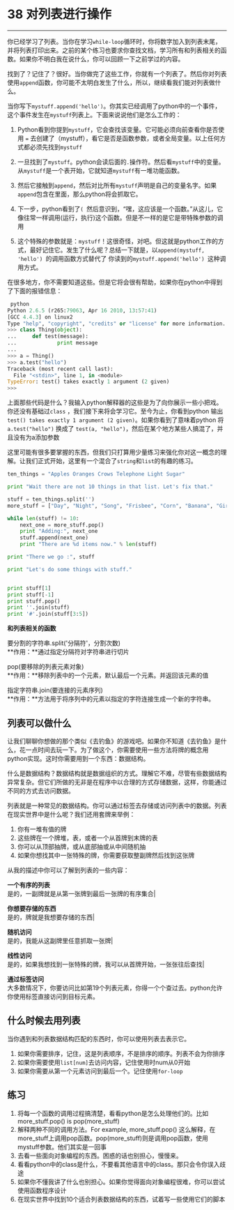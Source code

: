 # 38 对列表进行操作
----------------------------
你已经学习了列表。当你在学习`while-loop`循环时，你将数字加入到列表末尾，并将列表打印出来。之前的某个练习也要求你查找文档，学习所有和列表相关的函数。如果你不明白我在说什么，你可以回顾一下之前学过的内容。

找到了？记住了？很好。当你做完了这些工作，你就有一个列表了。然后你对列表使用`append`函数，你可能不太明白发生了什么，所以，继续看我们能对列表做什么。

当你写下`mystuff.append('hello')`。你其实已经调用了python中的一个事件，这个事件发生在`mystuff`列表上。下面来说说他们是怎么工作的：

1. Python看到你提到`mystuff`，它会查找该变量。它可能必须向前查看你是否使用 `=` 去创建了（mystuff），看它是否是函数参数，或者全局变量。以上任何方式都必须先找到`mystuff`

2. 一旦找到了`mystuff`。python会读后面的`.`操作符。然后看`mystuff`中的变量。从`mystuff`是一个表开始，它就知道`mystuff`有一堆功能函数。

3. 然后它接触到`append`，然后对比所有`mystuff`声明是自己的变量名字。如果`append`包含在里面，那么python将会抓取它。

4. 下一步，python看到了`( `然后意识到，“嘿，这应该是一个函数。”从这儿，它像往常一样调用(运行，执行)这个函数。但是不一样的是它是带特殊参数的调用

5. 这个特殊的参数就是：`mystuff`！这很奇怪，对吧。但这就是python工作的方式，最好记住它。发生了什么呢？总结一下就是，以`append(mystuff, 'hello') `的调用函数方式替代了 你读到的`mystuff.append('hello') `这种调用方式。


在很多地方，你不需要知道这些。但是它将会很有帮助，如果你在python中得到了下面的报错信息：

```py
 python
Python 2.6.5 (r265:79063, Apr 16 2010, 13:57:41)
[GCC 4.4.3] on linux2
Type "help", "copyright", "credits" or "license" for more information.
>>> class Thing(object):
...     def test(message):
...             print message
...
>>> a = Thing()
>>> a.test("hello")
Traceback (most recent call last):
  File "<stdin>", line 1, in <module>
TypeError: test() takes exactly 1 argument (2 given)
>>>
```

上面那些代码是什么？我输入python解释器的这些是为了向你展示一些小把戏。你还没有基础过`class` ，我们接下来将会学习它。至今为止，你看到python 输出`test() takes exactly 1 argument (2 given)`。如果你看到了意味着python 将`a.test("hello")` 换成了
`test(a, "hello")`，然后在某个地方某些人搞混了，并且没有为a添加参数

这里可能有很多要掌握的东西，但我们只打算用少量练习来强化你对这一概念的理解。让我们正式开始，这里有一个混合了`string`和`list`的有趣的练习。

```py
ten_things = "Apples Oranges Crows Telephone Light Sugar"

print "Wait there are not 10 things in that list. Let's fix that."

stuff = ten_things.split('')
more_stuff = ["Day", "Night", "Song", "Frisbee", "Corn", "Banana", "Girl", "Boy"]

while len(stuff) != 10:
    next_one = more_stuff.pop()
    print "Adding:", next_one
    stuff.append(next_one)
    print "There are %d items now." % len(stuff)

print "There we go :", stuff

print "Let's do some things with stuff."


print stuff[1]
print stuff[-1]
print stuff.pop()
print ''.join(stuff)
print '#'.join(stuff[3:5])
```

**和列表相关的函数**<br>

要分割的字符串.split('分隔符'，分割次数) <br>
**作用：**通过指定分隔符对字符串进行切片

pop(要移除的列表元素对象)<br>
**作用：**移除列表中的一个元素，默认最后一个元素。并返回该元素的值

指定字符串.join(要连接的元素序列)<br>
**作用：**方法用于将序列中的元素以指定的字符连接生成一个新的字符串。


## 列表可以做什么
让我们聊聊你想做的那个类似《去钓鱼》的游戏吧。如果你不知道《去钓鱼》是什么，花一点时间去玩一下。为了做这个，你需要使用一些方法将牌的概念用python实现。这时你需要用到一个东西：数据结构。

什么是数据结构？数据结构就是数据组织的方式。理解它不难，尽管有些数据结构异常复杂。但它们所做的无非是在程序中以合理的方式存储数据，这样，你能通过不同的方式去访问数据。

列表就是一种常见的数据结构。你可以通过标签去存储或访问列表中的数据。列表在现实世界中是什么呢？我们还用套牌来举例：

1. 你有一堆有值的牌
2. 这些牌在一个牌堆，表，或者一个从首牌到末牌的表
3. 你可以从顶部抽牌，或从底部抽或从中间随机抽
4. 如果你想找其中一张特殊的牌，你需要获取整副牌然后找到这张牌

从我的描述中你可以了解到列表的一些内容：

**一个有序的列表**<br>
是的，一副牌就是从第一张牌到最后一张牌的有序集合|

**你想要存储的东西**<br>
是的，牌就是我想要存储的东西|

**随机访问**<br>
是的，我能从这副牌里任意抓取一张牌|

**线性访问**<br>
是的，如果我想找到一张特殊的牌，我可以从首牌开始，一张张往后查找|

**通过标签访问**<br>
大多数情况下，你要访问比如第19个列表元素，你得一个个查过去。python允许你使用标签直接访问到目标元素。

## 什么时候去用列表

当你遇到和列表数据结构匹配的东西时，你可以使用列表去表示它。
1. 如果你需要排序，记住，这是列表顺序，不是排序的顺序。列表不会为你排序
2. 如果你需要使用`list[num]`去访问内容，记住使用时num从0开始
3. 如果你需要从第一个元素访问到最后一个。记住使用`for-loop`

## 练习

1. 将每一个函数的调用过程搞清楚，看看python是怎么处理他们的。比如more_stuff.pop() is pop(more_stuff)
2. 解释两种不同的调用方法。For example, more_stuff.pop() 这么解释，在more_stuff上调用pop函数。pop(more_stuff)则是调用pop函数，使用mystuff参数。他们其实是一回事
3. 去看一些面向对象编程的东西。困惑的话也别担心，慢慢来。
4. 看看python中的class是什么，不要看其他语言中的class。那只会令你误入歧途
5. 如果你不懂我讲了什么也别担心。如果你觉得面向对象编程很难，你可以尝试使用函数程序设计
6. 在现实世界中找到10个适合列表数据结构的东西，试着写一些使用它们的脚本